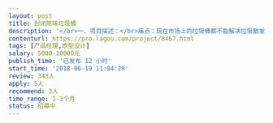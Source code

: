 ```yaml
---                
layout: post       
title: 封闭除味垃圾桶           
description: '</br>一、项目描述：</br>痛点：现在市场上的垃圾桶都不能解决垃圾散发味道、视觉污染、处理垃圾二次污染的问题。例如厕所垃圾、中餐餐余垃圾、医疗垃圾。</br>二、核心功能：</br>对垃圾进行隔离处理，做到看不见、闻不到、碰不着，与市场现有垃圾桶有足够的差异化。</br>三、设计思路：</br>可以利用现有封口机，用加厚或普通塑料袋收起垃圾的同时对袋子进行封口。如果是加长的袋子可以现实根据实际需要多次封口可以充分利用袋子。</br>四、人员要求：</br>之前在找过几个设计师， 尝试过几种不同方案都不能达到预期效果（成本和体验）。希望我们能充分沟通，提出切实可行的解决方案。</br>五、其他：</br>设计产权归我方所有。</br>'     
contenturl: https://pro.lagou.com/project/8467.html      
tags: [产品经理,原型设计]            
salary: 5000-10000元          
publish_time: '已发布 12 小时'         
start_time: '2018-06-19 11:04:29'           
review: 343人                   
apply: 5人                   
recommend: 3人                   
time_range: 1-3个月              
status: 招募中                  
---                 
```

